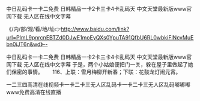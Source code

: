 中日乱码卡一卡二免费
日韩精品一卡2卡三卡4卡乱码天
中文天堂最新版www官网下载
无人区在线中文字幕


《/内/部/观/看/地/址👉http://www.baidu.com/link?url=PImL9pnrcnEBTZd0DJwE1moEyQXs0YpuTA91QfbU6RL0wbkiFlNcvMuEbn0iJT6n&wd》--

中日乱码卡一卡二免费
日韩精品一卡2卡三卡4卡乱码天
中文天堂最新版www官网下载
无人区在线中文字幕
于是，两个小姑娘便把门一关，躲在屋子里做起了她们保密的事情。　　
	116、上联：雪月梅柳开新春；下联：花鼓龙灯闹元宵。





一二三四高清在线视频卡一卡二卡三无人区乱码卡一卡二卡三无人区乱码嘟嘟嘟www免费高清在线直播
